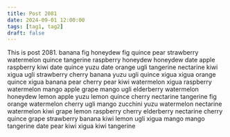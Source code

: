 ```yaml
---
title: Post 2081
date: 2024-09-01 12:00:00
tags: [tag1, tag2]
draft: false
---
```

This is post 2081.
banana
fig
honeydew
fig
quince
pear
strawberry
watermelon
quince
tangerine
raspberry
honeydew
honeydew
date
apple
raspberry
kiwi
date
quince
yuzu
date
orange
ugli
tangerine
nectarine
kiwi
xigua
ugli
strawberry
cherry
banana
yuzu
ugli
quince
xigua
xigua
orange
quince
xigua
banana
pear
cherry
pear
kiwi
watermelon
xigua
raspberry
watermelon
mango
apple
grape
mango
ugli
elderberry
watermelon
honeydew
lemon
apple
yuzu
lemon
quince
cherry
nectarine
tangerine
fig
orange
watermelon
cherry
ugli
mango
zucchini
yuzu
watermelon
nectarine
watermelon
kiwi
grape
lemon
raspberry
cherry
elderberry
nectarine
cherry
quince
grape
strawberry
banana
kiwi
lemon
ugli
xigua
mango
mango
tangerine
date
pear
kiwi
xigua
kiwi
tangerine
